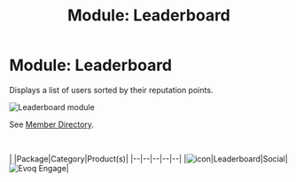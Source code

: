 ﻿---
uid: module-leaderboard
locale: en
title: "Module: Leaderboard"
dnnversion: 09.02.00
related-topics: module-activities,module-activity-stream,module-answers,module-blogs,module-challenges,module-discussions,module-group-directory,module-group-spaces,module-ideas,module-journal,module-latest-challenges,module-member-directory,module-message-center,module-my-status,module-profile-dashboard,module-social-groups,module-related-content,module-social-events,module-social-sharing,module-user-badges,module-wiki
---

# Module: Leaderboard

Displays a list of users sorted by their reputation points.

  

![Leaderboard module](/images/scr-module-Leaderboard.png)

  

See [Member Directory](xref:module-member-directory).

 

|  |Package|Category|Product(s)|
|--|--|--|--|--|
|![icon](/images/ico-module-leaderboard.png)|Leaderboard|Social|![Evoq Engage](/images/ico-evoq-engage.png)|
